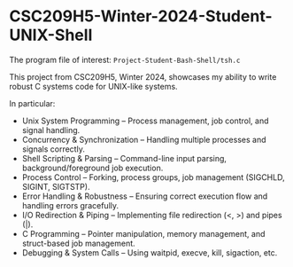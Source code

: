# CSC209H5-Winter-2024-Student-UNIX-Shell
The program file of interest: `Project-Student-Bash-Shell/tsh.c`

This project from CSC209H5, Winter 2024, showcases my ability to write robust C systems code for UNIX-like systems.

In particular:

* Unix System Programming – Process management, job control, and signal handling.
* Concurrency & Synchronization – Handling multiple processes and signals correctly.
* Shell Scripting & Parsing – Command-line input parsing, background/foreground job execution.
* Process Control – Forking, process groups, job management (SIGCHLD, SIGINT, SIGTSTP).
* Error Handling & Robustness – Ensuring correct execution flow and handling errors gracefully.
* I/O Redirection & Piping – Implementing file redirection (<, >) and pipes (|).
* C Programming – Pointer manipulation, memory management, and struct-based job management.
* Debugging & System Calls – Using waitpid, execve, kill, sigaction, etc.
